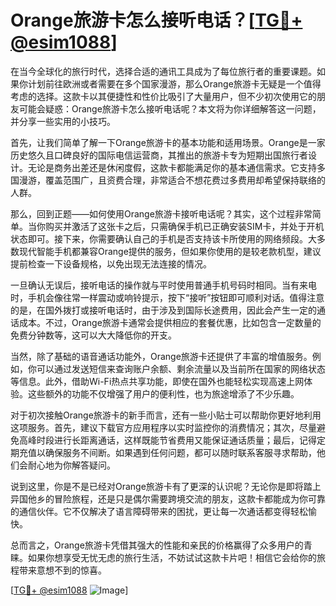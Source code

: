 # Orange旅游卡怎么接听电话？[[TG💪+ @esim1088](https://t.me/s/esim1088)]

在当今全球化的旅行时代，选择合适的通讯工具成为了每位旅行者的重要课题。如果你计划前往欧洲或者需要在多个国家漫游，那么Orange旅游卡无疑是一个值得考虑的选择。这款卡以其便捷性和性价比吸引了大量用户，但不少初次使用它的朋友可能会疑惑：Orange旅游卡怎么接听电话呢？本文将为你详细解答这一问题，并分享一些实用的小技巧。

首先，让我们简单了解一下Orange旅游卡的基本功能和适用场景。Orange是一家历史悠久且口碑良好的国际电信运营商，其推出的旅游卡专为短期出国旅行者设计。无论是商务出差还是休闲度假，这款卡都能满足你的基本通信需求。它支持多国漫游，覆盖范围广，且资费合理，非常适合不想花费过多费用却希望保持联络的人群。

那么，回到正题——如何使用Orange旅游卡接听电话呢？其实，这个过程非常简单。当你购买并激活了这张卡之后，只需确保手机已正确安装SIM卡，并处于开机状态即可。接下来，你需要确认自己的手机是否支持该卡所使用的网络频段。大多数现代智能手机都兼容Orange提供的服务，但如果你使用的是较老款机型，建议提前检查一下设备规格，以免出现无法连接的情况。

一旦确认无误后，接听电话的操作就与平时使用普通手机号码时相同。当有来电时，手机会像往常一样震动或响铃提示，按下“接听”按钮即可顺利对话。值得注意的是，在国外拨打或接听电话时，由于涉及到国际长途费用，因此会产生一定的通话成本。不过，Orange旅游卡通常会提供相应的套餐优惠，比如包含一定数量的免费分钟数等，这可以大大降低你的开支。

当然，除了基础的语音通话功能外，Orange旅游卡还提供了丰富的增值服务。例如，你可以通过发送短信来查询账户余额、剩余流量以及当前所在国家的网络状态等信息。此外，借助Wi-Fi热点共享功能，即使在国外也能轻松实现高速上网体验。这些额外的功能不仅增强了用户的便利性，也为旅途增添了不少乐趣。

对于初次接触Orange旅游卡的新手而言，还有一些小贴士可以帮助你更好地利用这项服务。首先，建议下载官方应用程序以实时监控你的消费情况；其次，尽量避免高峰时段进行长距离通话，这样既能节省费用又能保证通话质量；最后，记得定期充值以确保服务不间断。如果遇到任何问题，都可以随时联系客服寻求帮助，他们会耐心地为你解答疑问。

说到这里，你是不是已经对Orange旅游卡有了更深的认识呢？无论你是即将踏上异国他乡的冒险旅程，还是只是偶尔需要跨境交流的朋友，这款卡都能成为你可靠的通信伙伴。它不仅解决了语言障碍带来的困扰，更让每一次通话都变得轻松愉快。

总而言之，Orange旅游卡凭借其强大的性能和亲民的价格赢得了众多用户的青睐。如果你想享受无忧无虑的旅行生活，不妨试试这款卡片吧！相信它会给你的旅程带来意想不到的惊喜。

[[TG💪+ @esim1088](https://t.me/s/esim1088) ![Image](https://i.postimg.cc/4NQfJmqS/Snipaste-2025-05-13-00-14-12.png)]